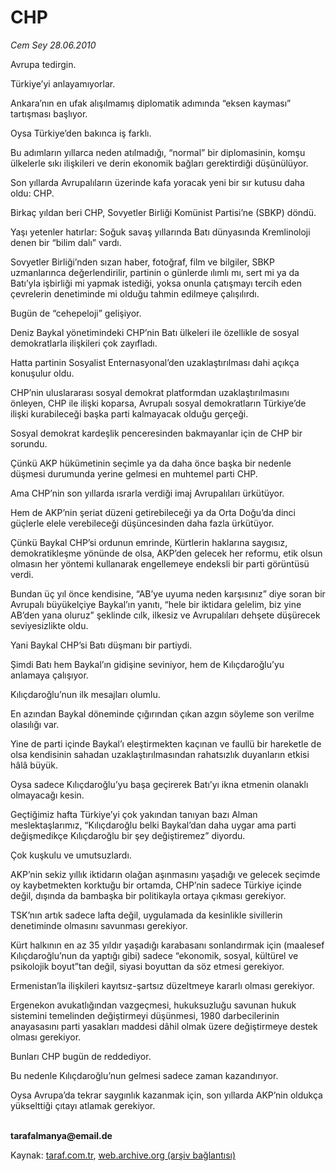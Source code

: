 # CHP

*Cem Sey 28.06.2010*

<div class="yazi"><p>Avrupa tedirgin.</p>
<p>Türkiye’yi anlayamıyorlar.</p>
<p>Ankara’nın en ufak alışılmamış diplomatik adımında “eksen kayması” tartışması başlıyor.</p>
<p>Oysa Türkiye’den bakınca iş farklı.</p>
<p>Bu adımların yıllarca neden atılmadığı, “normal” bir diplomasinin, komşu ülkelerle sıkı ilişkileri ve derin ekonomik bağları gerektirdiği düşünülüyor.</p>
<p>Son yıllarda Avrupalıların üzerinde kafa yoracak yeni bir sır kutusu daha oldu: CHP.</p>
<p>Birkaç yıldan beri CHP, Sovyetler Birliği Komünist Partisi’ne (SBKP) döndü.</p>
<p>Yaşı yetenler hatırlar: Soğuk savaş yıllarında Batı dünyasında Kremlinoloji denen bir “bilim dalı” vardı.</p>
<p>Sovyetler Birliği’nden sızan haber, fotoğraf, film ve bilgiler, SBKP uzmanlarınca değerlendirilir, partinin o günlerde ılımlı mı, sert mi ya da Batı’yla işbirliği mi yapmak istediği, yoksa onunla çatışmayı tercih eden çevrelerin denetiminde mi olduğu tahmin edilmeye çalışılırdı.</p>
<p>Bugün de “cehepeloji” gelişiyor.</p>
<p>Deniz Baykal yönetimindeki CHP’nin Batı ülkeleri ile özellikle de sosyal demokratlarla ilişkileri çok zayıfladı.</p>
<p>Hatta partinin Sosyalist Enternasyonal’den uzaklaştırılması dahi açıkça konuşulur oldu.</p>
<p>CHP’nin uluslararası sosyal demokrat platformdan uzaklaştırılmasını önleyen, CHP ile ilişki koparsa, Avrupalı sosyal demokratların Türkiye’de ilişki kurabileceği başka parti kalmayacak olduğu gerçeği.</p>
<p>Sosyal demokrat kardeşlik penceresinden bakmayanlar için de CHP bir sorundu.</p>
<p>Çünkü AKP hükümetinin seçimle ya da daha önce başka bir nedenle düşmesi durumunda yerine gelmesi en muhtemel parti CHP.</p>
<p>Ama CHP’nin son yıllarda ısrarla verdiği imaj Avrupalıları ürkütüyor.</p>
<p>Hem de AKP’nin şeriat düzeni getirebileceği ya da Orta Doğu’da dinci güçlerle elele verebileceği düşüncesinden daha fazla ürkütüyor.</p>
<p>Çünkü Baykal CHP’si ordunun emrinde, Kürtlerin haklarına saygısız, demokratikleşme yönünde de olsa, AKP’den gelecek her reformu, etik olsun olmasın her yöntemi kullanarak engellemeye endeksli bir parti görüntüsü verdi.</p>
<p>Bundan üç yıl önce kendisine, “AB’ye uyuma neden karşısınız” diye soran bir Avrupalı büyükelçiye Baykal’ın yanıtı, “hele bir iktidara gelelim, biz yine AB’den yana oluruz” şeklinde cılk, ilkesiz ve Avrupalıları dehşete düşürecek seviyesizlikte oldu.</p>
<p>Yani Baykal CHP’si Batı düşmanı bir partiydi.</p>
<p>Şimdi Batı hem Baykal’ın gidişine seviniyor, hem de Kılıçdaroğlu’yu anlamaya çalışıyor.</p>
<p>Kılıçdaroğlu’nun ilk mesajları olumlu.</p>
<p>En azından Baykal döneminde çığırından çıkan azgın söyleme son verilme olasılığı var.</p>
<p>Yine de parti içinde Baykal’ı eleştirmekten kaçınan ve faullü bir hareketle de olsa kendisinin sahadan uzaklaştırılmasından rahatsızlık duyanların etkisi hâlâ büyük.</p>
<p>Oysa sadece Kılıçdaroğlu’yu başa geçirerek Batı’yı ikna etmenin olanaklı olmayacağı kesin.</p>
<p>Geçtiğimiz hafta Türkiye’yi çok yakından tanıyan bazı Alman meslektaşlarımız, “Kılıçdaroğlu belki Baykal’dan daha uygar ama parti değişmedikçe Kılıçdaroğlu bir şey değiştiremez” diyordu.</p>
<p>Çok kuşkulu ve umutsuzlardı.</p>
<p>AKP’nin sekiz yıllık iktidarın olağan aşınmasını yaşadığı ve gelecek seçimde oy kaybetmekten korktuğu bir ortamda, CHP’nin sadece Türkiye içinde değil, dışında da bambaşka bir politikayla ortaya çıkması gerekiyor.</p>
<p>TSK’nın artık sadece lafta değil, uygulamada da kesinlikle sivillerin denetiminde olmasını savunması gerekiyor.</p>
<p>Kürt halkının en az 35 yıldır yaşadığı karabasanı sonlandırmak için (maalesef Kılıçdaroğlu’nun da yaptığı gibi) sadece “ekonomik, sosyal, kültürel ve psikolojik boyut”tan değil, siyasi boyuttan da söz etmesi gerekiyor.</p>
<p>Ermenistan’la ilişkileri kayıtsız-şartsız düzeltmeye kararlı olması gerekiyor.</p>
<p>Ergenekon avukatlığından vazgeçmesi, hukuksuzluğu savunan hukuk sistemini temelinden değiştirmeyi düşünmesi, 1980 darbecilerinin anayasasını parti yasakları maddesi dâhil olmak üzere değiştirmeye destek olması gerekiyor.</p>
<p>Bunları CHP bugün de reddediyor.</p>
<p>Bu nedenle Kılıçdaroğlu’nun gelmesi sadece zaman kazandırıyor.</p>
<p>Oysa Avrupa’da tekrar saygınlık kazanmak için, son yıllarda AKP’nin oldukça yükselttiği çıtayı atlamak gerekiyor.</p><b><br/>tarafalmanya@email.de</b></div>

Kaynak: [taraf.com.tr](http://www.taraf.com.tr:80/cem-sey/makale-chp-3.htm), [web.archive.org (arşiv bağlantısı)](http://web.archive.org/web/20100630014503/http://www.taraf.com.tr:80/cem-sey/makale-chp-3.htm)

